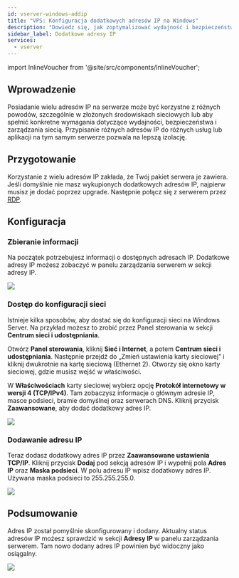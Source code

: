 ```yaml
---
id: vserver-windows-addip
title: "VPS: Konfiguracja dodatkowych adresów IP na Windows"
description: "Dowiedz się, jak zoptymalizować wydajność i bezpieczeństwo serwera, korzystając z wielu adresów IP dla lepszej izolacji usług → Sprawdź teraz"
sidebar_label: Dodatkowe adresy IP
services:
  - vserver
---
```


import InlineVoucher from '@site/src/components/InlineVoucher';

## Wprowadzenie

Posiadanie wielu adresów IP na serwerze może być korzystne z różnych powodów, szczególnie w złożonych środowiskach sieciowych lub aby spełnić konkretne wymagania dotyczące wydajności, bezpieczeństwa i zarządzania siecią. Przypisanie różnych adresów IP do różnych usług lub aplikacji na tym samym serwerze pozwala na lepszą izolację.

<InlineVoucher />


## Przygotowanie

Korzystanie z wielu adresów IP zakłada, że Twój pakiet serwera je zawiera. Jeśli domyślnie nie masz wykupionych dodatkowych adresów IP, najpierw musisz je dodać poprzez upgrade. Następnie połącz się z serwerem przez [RDP](vserver-windows-userdp).




## Konfiguracja



### Zbieranie informacji

Na początek potrzebujesz informacji o dostępnych adresach IP. Dodatkowe adresy IP możesz zobaczyć w panelu zarządzania serwerem w sekcji adresy IP.

![](https://screensaver01.zap-hosting.com/index.php/s/ER3d6R7T28mNSKp/preview)





### Dostęp do konfiguracji sieci

Istnieje kilka sposobów, aby dostać się do konfiguracji sieci na Windows Server. Na przykład możesz to zrobić przez Panel sterowania w sekcji **Centrum sieci i udostępniania**.

Otwórz **Panel sterowania**, kliknij **Sieć i Internet**, a potem **Centrum sieci i udostępniania**. Następnie przejdź do „Zmień ustawienia karty sieciowej” i kliknij dwukrotnie na kartę sieciową (Ethernet 2). Otworzy się okno karty sieciowej, gdzie musisz wejść w właściwości.

W **Właściwościach** karty sieciowej wybierz opcję **Protokół internetowy w wersji 4 (TCP/IPv4)**. Tam zobaczysz informacje o głównym adresie IP, masce podsieci, bramie domyślnej oraz serwerach DNS. Kliknij przycisk **Zaawansowane**, aby dodać dodatkowy adres IP.

![](https://screensaver01.zap-hosting.com/index.php/s/KtBawR89RASs4Jc/preview)



### Dodawanie adresu IP

Teraz dodasz dodatkowy adres IP przez **Zaawansowane ustawienia TCP/IP**. Kliknij przycisk **Dodaj** pod sekcją adresów IP i wypełnij pola **Adres IP** oraz **Maska podsieci**. W polu adresu IP wpisz dodatkowy adres IP. Używana maska podsieci to 255.255.255.0.

![](https://screensaver01.zap-hosting.com/index.php/s/gsaceiYPqdiMC7x/preview)



## Podsumowanie

Adres IP został pomyślnie skonfigurowany i dodany. Aktualny status adresów IP możesz sprawdzić w sekcji **Adresy IP** w panelu zarządzania serwerem. Tam nowo dodany adres IP powinien być widoczny jako osiągalny.

![](https://screensaver01.zap-hosting.com/index.php/s/xBZGM72WX4nqXS6/preview)

<InlineVoucher />
